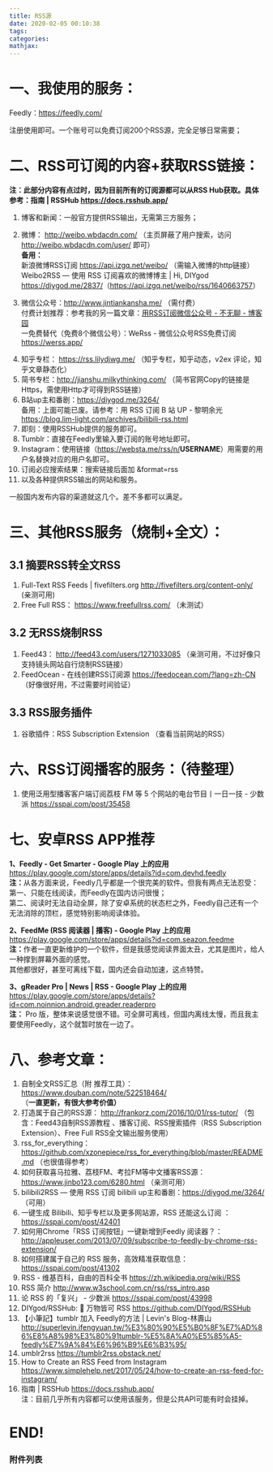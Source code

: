 ```yaml
---
title: RSS源
date: 2020-02-05 00:10:38
tags:
categories:
mathjax:
---
```



<h1 id="blogTitle0">一、我使用的服务：</h1>
<p>Feedly：<a href="https://feedly.com/">https://feedly.com/</a></p>
<p>注册使用即可。一个账号可以免费订阅200个RSS源，完全足够日常需要；</p>
<h1 id="blogTitle1">二、RSS可订阅的内容+获取RSS链接：</h1>
<p><strong>注：此部分内容有点过时，因为目前所有的订阅源都可以从RSS Hub获取。具体参考：指南 | RSSHub <a href="https://docs.rsshub.app/">https://docs.rsshub.app/</a></strong></p>
<ol class="wiz-list-level1">
<li><p>博客和新闻：一般官方提供RSS输出，无需第三方服务；</p></li>
<li><p>微博： <a href="http://weibo.wbdacdn.com/">http://weibo.wbdacdn.com/</a>   （主页屏蔽了用户搜索，访问<a href="http://weibo.wbdacdn.com/user/">http://weibo.wbdacdn.com/user/</a> 即可） <br>
<strong>备用：</strong> <br>
新浪微博RSS订阅 <a href="https://api.izgq.net/weibo/">https://api.izgq.net/weibo/</a> （需输入微博的http链接） <br>
Weibo2RSS — 使用 RSS 订阅喜欢的微博博主 | Hi, DIYgod <a href="https://diygod.me/2837/">https://diygod.me/2837/</a>（<a href="https://api.izgq.net/weibo/rss/1640663757">https://api.izgq.net/weibo/rss/1640663757</a>）</p></li>
<li><p>微信公众号：<a href="http://www.jintiankansha.me/">http://www.jintiankansha.me/</a>  （需付费） <br>
付费计划推荐：参考我的另一篇文章：<a href="https://www.cnblogs.com/buwuliao/p/9578086.html">用RSS订阅微信公众号 - 不无聊 - 博客园</a> <br>
一免费替代（免费8个微信公号）：WeRss - 微信公众号RSS免费订阅 <a href="https://werss.app/">https://werss.app/</a></p></li>
<li>知乎专栏： <a href="https://rss.lilydjwg.me/">https://rss.lilydjwg.me/</a>  （知乎专栏，知乎动态，v2ex 评论，知乎文章静态化）</li>
<li>简书专栏：<a href="http://jianshu.milkythinking.com/">http://jianshu.milkythinking.com/</a> （简书官网Copy的链接是Https，需使用Http才可得到RSS链接）</li>
<li>B站up主和番剧：<a href="https://diygod.me/3264/">https://diygod.me/3264/</a>  <br>
备用：上面可能已废。请参考：用 RSS 订阅 B 站 UP - 黎明余光 <a href="https://blog.lim-light.com/archives/bilibili-rss.html">https://blog.lim-light.com/archives/bilibili-rss.html</a></li>
<li>即刻：使用RSSHub提供的服务即可。</li>
<li>Tumblr：直接在Feedly里输入要订阅的账号地址即可。</li>
<li>Instagram：使用链接（<a href="https://websta.me/rss/n/">https://websta.me/rss/n/</a><strong>USERNAME</strong>）用需要的用户名替换对应的用户名即可。</li>
<li>订阅必应搜索结果：搜索链接后面加 &amp;format=rss </li>
<li>以及各种提供RSS输出的网站和服务。</li>
</ol>

<p>一般国内发布内容的渠道就这几个。差不多都可以满足。</p>
<h1 id="blogTitle2">三、其他RSS服务（烧制+全文）：</h1>
<h2 id="blogTitle3">3.1 摘要RSS转全文RSS</h2>
<ol class="wiz-list-level1">
<li>Full-Text RSS Feeds | fivefilters.org <a href="http://fivefilters.org/content-only/">http://fivefilters.org/content-only/</a> (亲测可用)</li>
<li>Free Full RSS： <a href="https://www.freefullrss.com/">https://www.freefullrss.com/</a> （未测试）</li>
</ol>

<h2 id="blogTitle4">3.2 无RSS烧制RSS</h2>
<ol class="wiz-list-level1">
<li>Feed43： <a href="http://feed43.com/users/1271033085">http://feed43.com/users/1271033085</a> （亲测可用，不过好像只支持镜头网站自行烧制RSS链接）</li>
<li>FeedOcean - 在线创建RSS订阅源 <a href="https://feedocean.com/?lang=zh-CN">https://feedocean.com/?lang=zh-CN</a> （好像很好用，不过需要时间验证）</li>
</ol>

<h2 id="blogTitle5">3.3 RSS服务插件</h2>
<ol class="wiz-list-level1">
<li>谷歌插件：RSS Subscription Extension （查看当前网站的RSS）</li>
</ol>

<h1 id="blogTitle6">六、RSS订阅播客的服务：（待整理）</h1>
<ol class="wiz-list-level1">
<li>使用泛用型播客客户端订阅荔枝 FM 等 5 个网站的电台节目丨一日一技 - 少数派 <a href="https://sspai.com/post/35458">https://sspai.com/post/35458</a></li>
</ol>

<h1 id="blogTitle7">七、安卓RSS APP推荐</h1>
<p><strong>1、Feedly - Get Smarter - Google Play 上的应用</strong> <br>
<a href="https://play.google.com/store/apps/details?id=com.devhd.feedly">https://play.google.com/store/apps/details?id=com.devhd.feedly</a> <br>
<strong>注：</strong>从各方面来说，Feedly几乎都是一个很完美的软件。但我有两点无法忍受： <br>
第一、只能在线阅读，而Feedly在国内访问很慢； <br>
第二、阅读时无法自动全屏，除了安卓系统的状态栏之外，Feedly自己还有一个无法消除的顶栏，感觉特别影响阅读体验。</p>

<p><strong>2、FeedMe (RSS 阅读器 | 播客) - Google Play 上的应用</strong> <br>
<a href="https://play.google.com/store/apps/details?id=com.seazon.feedme">https://play.google.com/store/apps/details?id=com.seazon.feedme</a> <br>
<strong>注：</strong>作者一直更新维护的一个软件，但是我感觉阅读界面太丑，尤其是图片，给人一种撑到屏幕外面的感觉。 <br>
其他都很好，甚至可离线下载，国内还会自动加速，这点特赞。</p>

<p><strong>3、gReader Pro | News | RSS - Google Play 上的应用</strong> <br>
<a href="https://play.google.com/store/apps/details?id=com.noinnion.android.greader.readerpro">https://play.google.com/store/apps/details?id=com.noinnion.android.greader.readerpro</a> <br>
<strong>注：</strong> Pro 版，整体来说感觉很不错。可全屏可离线，但国内离线太慢，而且我主要使用Feedly，这个就暂时放在一边了。</p>

<h1 id="blogTitle8">八、参考文章：</h1>
<ol class="wiz-list-level1">
<li>自制全文RSS汇总（附 推荐工具）：<a href="https://www.douban.com/note/522518464/">https://www.douban.com/note/522518464/</a>   （<strong>一直更新，有很大参考价值）</strong></li>
<li>打造属于自己的RSS源： <a href="http://frankorz.com/2016/10/01/rss-tutor/">http://frankorz.com/2016/10/01/rss-tutor/</a>     （包含：Feed43自制RSS源教程 、播客订阅、RSS搜索插件（RSS Subscription Extension）、Free Full RSS全文输出服务使用）</li>
<li>rss_for_everything：<a href="https://github.com/xzonepiece/rss_for_everything/blob/master/README.md">https://github.com/xzonepiece/rss_for_everything/blob/master/README.md</a>   （也很值得参考）</li>
<li>如何获取喜马拉雅、荔枝FM、考拉FM等中文播客RSS源：<a href="https://www.jinbo123.com/6280.html">https://www.jinbo123.com/6280.html</a>  （亲测可用）</li>
<li>bilibili2RSS — 使用 RSS 订阅 bilibili up主和番剧：<a href="https://diygod.me/3264/">https://diygod.me/3264/</a>     （可用）</li>
<li>一键生成 Bilibili、知乎专栏以及更多网站源，RSS 还能这么订阅 ：<a href="https://sspai.com/post/42401">https://sspai.com/post/42401</a>  </li>
<li>如何用Chrome「RSS 订阅按钮」一键新增到Feedly 阅读器？：<a href="http://appleuser.com/2013/07/09/subscribe-to-feedly-by-chrome-rss-extension/">http://appleuser.com/2013/07/09/subscribe-to-feedly-by-chrome-rss-extension/</a></li>
<li>如何搭建属于自己的 RSS 服务，高效精准获取信息： <a href="https://sspai.com/post/41302">https://sspai.com/post/41302</a></li>
<li>RSS - 维基百科，自由的百科全书 <a href="https://zh.wikipedia.org/wiki/RSS">https://zh.wikipedia.org/wiki/RSS</a></li>
<li>RSS 简介 <a href="http://www.w3school.com.cn/rss/rss_intro.asp">http://www.w3school.com.cn/rss/rss_intro.asp</a></li>
<li>论 RSS 的「复兴」 - 少数派 <a href="https://sspai.com/post/43998">https://sspai.com/post/43998</a></li>
<li>DIYgod/RSSHub: 🍰 万物皆可 RSS <a href="https://github.com/DIYgod/RSSHub">https://github.com/DIYgod/RSSHub</a></li>
<li>【小筆記】tumblr 加入 Feedly的方法 | Levin's Blog-林壽山 <a href="http://superlevin.ifengyuan.tw/%E3%80%90%E5%B0%8F%E7%AD%86%E8%A8%98%E3%80%91tumblr-%E5%8A%A0%E5%85%A5-feedly%E7%9A%84%E6%96%B9%E6%B3%95/">http://superlevin.ifengyuan.tw/%E3%80%90%E5%B0%8F%E7%AD%86%E8%A8%98%E3%80%91tumblr-%E5%8A%A0%E5%85%A5-feedly%E7%9A%84%E6%96%B9%E6%B3%95/</a></li>
<li>umblr2rss <a href="https://tumblr2rss.obstack.net/">https://tumblr2rss.obstack.net/</a></li>
<li>How to Create an RSS Feed from Instagram   <a href="https://www.simplehelp.net/2017/05/24/how-to-create-an-rss-feed-for-instagram/">https://www.simplehelp.net/2017/05/24/how-to-create-an-rss-feed-for-instagram/</a></li>
<li>指南 | RSSHub <a href="https://docs.rsshub.app/">https://docs.rsshub.app/</a> <br>
注：目前几乎所有内容都可以使用该服务，但是公共API可能有时会挂掉。</li>
</ol>

<h1 id="blogTitle9">END!</h1><wiz_tmp_tag id="wiz-table-range-border" contenteditable="false" style="display: none;"><div id="wiz-table-col-line" style="display: none;"></div><div id="wiz-table-row-line" style="display: none;"></div><div id="wiz-table-range-border_start" style="display: none;"><div id="wiz-table-range-border_start_top"></div><div id="wiz-table-range-border_start_right"></div><div id="wiz-table-range-border_start_bottom"></div><div id="wiz-table-range-border_start_left"></div><div id="wiz-table-range-border_start_dot"></div></div><div id="wiz-table-range-border_range" style="display: none;"><div id="wiz-table-range-border_range_top"></div><div id="wiz-table-range-border_range_right"></div><div id="wiz-table-range-border_range_bottom"></div><div id="wiz-table-range-border_range_left"></div><div id="wiz-table-range-border_range_dot"></div></div></wiz_tmp_tag><div><h3>附件列表</h3><ul></ul></div><p>&nbsp;</p>